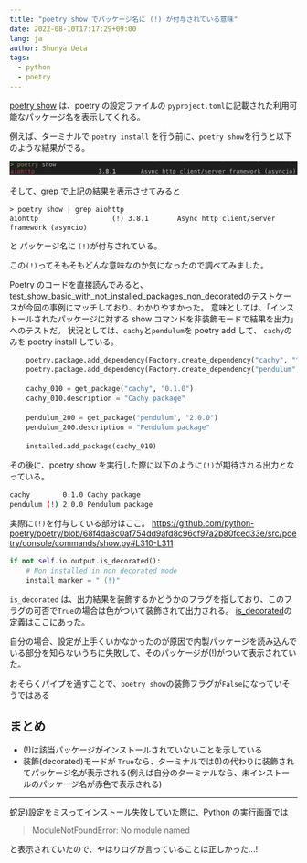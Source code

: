 ```yaml
---
title: "poetry show でパッケージ名に (!) が付与されている意味"
date: 2022-08-10T17:17:29+09:00
lang: ja
author: Shunya Ueta
tags:
  - python
  - poetry
---
```


[poetry show](https://python-poetry.org/docs/cli/#show) は、poetry の設定ファイルの `pyproject.toml`に記載された利用可能なパッケージ名を表示してくれる。

例えば、ターミナルで `poetry install` を行う前に、`poetry show`を行うと以下のような結果がでる。

![poetry show result](/posts/2022-08-10-1717/images/1.png)

そして、grep で上記の結果を表示させてみると

```shell
> poetry show | grep aiohttp
aiohttp                  (!) 3.8.1       Async http client/server framework (asyncio)
```

と パッケージ名に `(!)`が付与されている。

この`(!)`ってそもそもどんな意味なのか気になったので調べてみました。

Poetry のコードを直接読んでみると、
[test_show_basic_with_not_installed_packages_non_decorated](https://github.com/python-poetry/poetry/blob/68f4da8c0af754dd9afd8c96cf97a2b80fced33e/tests/console/commands/test_show.py#L357)のテストケースが今回の事例にマッチしており、わかりやすかった。
意味としては、「インストールされたパッケージに対する show コマンドを非装飾モードで結果を出力」へのテストだ。
状況としては、`cachy`と`pendulum`を poetry add して、 `cachy`のみを poetry install している。

```python
    poetry.package.add_dependency(Factory.create_dependency("cachy", "^0.1.0"))
    poetry.package.add_dependency(Factory.create_dependency("pendulum", "^2.0.0"))

    cachy_010 = get_package("cachy", "0.1.0")
    cachy_010.description = "Cachy package"

    pendulum_200 = get_package("pendulum", "2.0.0")
    pendulum_200.description = "Pendulum package"

    installed.add_package(cachy_010)
```

その後に、poetry show を実行した際に以下のように`(!)`が期待される出力となっている。

```bash
cachy        0.1.0 Cachy package
pendulum (!) 2.0.0 Pendulum package
```

実際に`(!)`を付与している部分はここ。
https://github.com/python-poetry/poetry/blob/68f4da8c0af754dd9afd8c96cf97a2b80fced33e/src/poetry/console/commands/show.py#L310-L311

```python
if not self.io.output.is_decorated():
	# Non installed in non decorated mode
	install_marker = " (!)"
```

`is_decorated` は、出力結果を装飾するかどうかのフラグを指しており、このフラグの可否で`True`の場合は色がついて装飾されて出力される。
[is_decorated](https://github.com/python-poetry/poetry/blob/68f4da8c0af754dd9afd8c96cf97a2b80fced33e/get-poetry.py#L124)の定義はここにあった。

自分の場合、設定が上手くいかなかったのが原因で内製パッケージを読み込んでいる部分を知らないうちに失敗して、そのパッケージが(!)がついて表示されていた。

おそらくパイプを通すことで、`poetry show`の装飾フラグが`False`になっていそうではある

## まとめ

- (!)は該当パッケージがインストールされていないことを示している
- 装飾(decorated)モードが `True`なら、ターミナルでは(!)の代わりに装飾されてパッケージ名が表示される(例えば自分のターミナルなら、未インストールのパッケージ名が赤色で表示される)

---

蛇足)設定をミスってインストール失敗していた際に、Python の実行画面では

> ModuleNotFoundError: No module named

と表示されていたので、やはりログが言っていることは正しかった...!
